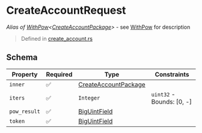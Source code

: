# CreateAccountRequest
*Alias of [WithPow](../../../pow/WithPow.md)\<[CreateAccountPackage](../../../routes/native/create_account/CreateAccountPackage.md)\>* - see [WithPow](../../../pow/WithPow.md) for description
> Defined in [create_account.rs](../../../../../interface/src/interface/routes/native/create_account.rs)

## Schema

| Property | Required | Type | Constraints |
| --- | --- | --- | --- |
| `inner` | ✅ | [CreateAccountPackage](../../../routes/native/create_account/CreateAccountPackage.md) |     | 
| `iters` | ✅ | `Integer` | `uint32` - Bounds: [0, -] | 
| `pow_result` | ✅ | [BigUintField](../../../fields/big_uint/BigUintField.md) |     | 
| `token` | ✅ | [BigUintField](../../../fields/big_uint/BigUintField.md) |     | 


